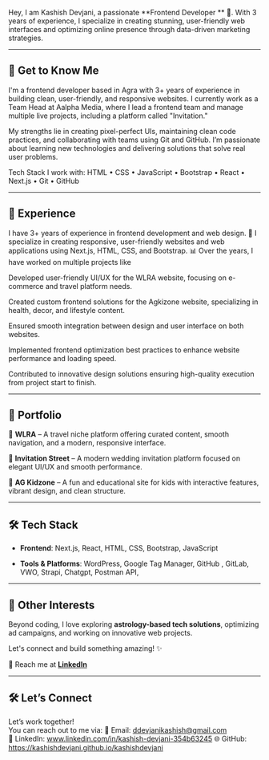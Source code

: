 

Hey, I am Kashish Devjani, a passionate **Frontend Developer ** 🚀. With 3 years of experience, I specialize in creating stunning, user-friendly web interfaces and optimizing online presence through data-driven marketing strategies. 

---

## 📌 Get to Know Me
I'm a frontend developer based in Agra with 3+ years of experience in building clean, user-friendly, and responsive websites. I currently work as a Team Head at Aalpha Media, where I lead a frontend team and manage multiple live projects, including a platform called "Invitation."

My strengths lie in creating pixel-perfect UIs, maintaining clean code practices, and collaborating with teams using Git and GitHub. I’m passionate about learning new technologies and delivering solutions that solve real user problems.

Tech Stack I work with:
HTML • CSS • JavaScript • Bootstrap • React • Next.js • Git • GitHub

---

## 💼 Experience
I have 3+ years of experience in frontend development and web design. 🚀 I specialize in creating responsive, user-friendly websites and web applications using Next.js, HTML, CSS, and Bootstrap. 📊 Over the years, I have worked on multiple projects like

Developed user-friendly UI/UX for the WLRA website, focusing on e-commerce and travel platform needs.

Created custom frontend solutions for the Agkizone website, specializing in health, decor, and lifestyle content.

Ensured smooth integration between design and user interface on both websites.

Implemented frontend optimization best practices to enhance website performance and loading speed.

Contributed to innovative design solutions ensuring high-quality execution from project start to finish.

---

## 🎨 Portfolio
🔗 **WLRA** – A travel niche platform offering curated content, smooth navigation, and a modern, responsive interface.

🔗 **Invitation Street** – A modern wedding invitation platform focused on elegant UI/UX and smooth performance.

🔗 **AG Kidzone** – A fun and educational site for kids with interactive features, vibrant design, and clean structure.

---

## 🛠 Tech Stack
- **Frontend**: Next.js, React, HTML, CSS, Bootstrap, JavaScript

- **Tools & Platforms**: WordPress, Google Tag Manager, GitHub , GitLab, VWO, Strapi, Chatgpt, 
Postman API, 

---

## 🚀 Other Interests
Beyond coding, I love exploring **astrology-based tech solutions**, optimizing ad campaigns, and working on innovative web projects.

Let's connect and build something amazing! ✨

📩 Reach me at **[LinkedIn](https://www.linkedin.com/in/kashishdevjani/)**

---

## 🛠 Let’s Connect
Let’s work together!  
You can reach out to me via:
📧 Email: ddevjanikashish@gmail.com  
🔗 LinkedIn: www.linkedin.com/in/kashish-devjani-354b63245 
🌐 GitHub: https://kashishdevjani.github.io/kashishdevjani


